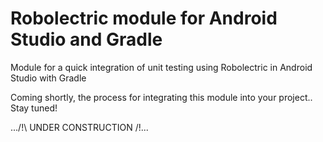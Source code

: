 Robolectric module for Android Studio and Gradle
================================================

Module for a quick integration of unit testing using Robolectric in Android Studio with Gradle

Coming shortly, the process for integrating this module into your project.. Stay tuned!


.../!\ UNDER CONSTRUCTION /!\...
